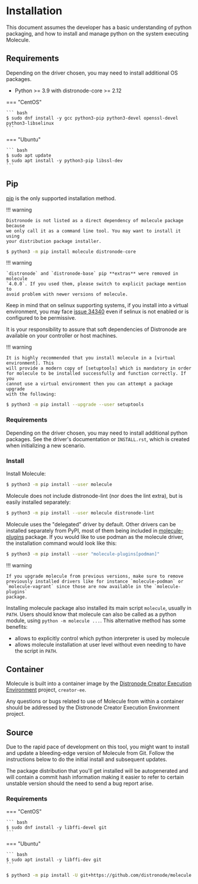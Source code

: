 # Installation

This document assumes the developer has a basic understanding of python
packaging, and how to install and manage python on the system executing
Molecule.

## Requirements

Depending on the driver chosen, you may need to install additional OS
packages.

- Python >= 3.9 with distronode-core >= 2.12

=== "CentOS"

    ``` bash
    $ sudo dnf install -y gcc python3-pip python3-devel openssl-devel python3-libselinux
    ```

=== "Ubuntu"

    ``` bash
    $ sudo apt update
    $ sudo apt install -y python3-pip libssl-dev
    ```

## Pip

[pip] is the only supported installation method.

!!! warning

    Distronode is not listed as a direct dependency of molecule package because
    we only call it as a command line tool. You may want to install it using
    your distribution package installer.

```bash
$ python3 -m pip install molecule distronode-core
```

!!! warning

    `distronode` and `distronode-base` pip **extras** were removed in molecule
    `4.0.0`. If you used them, please switch to explicit package mention to
    avoid problem with newer versions of molecule.

Keep in mind that on selinux supporting systems, if you install into a
virtual environment, you may face [issue 34340](https://github.com/distronode/distronode/issues/34340) even if
selinux is not enabled or is configured to be permissive.

It is your responsibility to assure that soft dependencies of Distronode
are available on your controller or host machines.

!!! warning

    It is highly recommended that you install molecule in a [virtual
    environment]. This
    will provide a modern copy of [setuptools] which is mandatory in order
    for molecule to be installed successfully and function correctly. If you
    cannot use a virtual environment then you can attempt a package upgrade
    with the following:

```bash
$ python3 -m pip install --upgrade --user setuptools
```

### Requirements

Depending on the driver chosen, you may need to install additional
python packages. See the driver's documentation or `INSTALL.rst`, which
is created when initializing a new scenario.

### Install

Install Molecule:

```bash
$ python3 -m pip install --user molecule
```

Molecule does not include distronode-lint (nor does the lint extra), but is
easily installed separately:

```bash
$ python3 -m pip install --user molecule distronode-lint
```

Molecule uses the \"delegated\" driver by default. Other drivers can be
installed separately from PyPI, most of them being included in
[molecule-plugins](https://github.com/distronode/molecule-plugins)
package. If you would like to use podman as the molecule driver, the
installation command would look like this:

```bash
$ python3 -m pip install --user "molecule-plugins[podman]"
```

!!! warning

    If you upgrade molecule from previous versions, make sure to remove
    previously installed drivers like for instance `molecule-podman` or
    `molecule-vagrant` since those are now available in the `molecule-plugins`
    package.

Installing molecule package also installed its main script `molecule`,
usually in `PATH`. Users should know that molecule can also be called as
a python module, using `python -m molecule ...`. This alternative method
has some benefits:

- allows to explicitly control which python interpreter is used by
  molecule
- allows molecule installation at user level without even needing to
  have the script in `PATH`.

## Container

Molecule is built into a container image by the [Distronode Creator Execution
Environment](https://github.com/distronode/creator-ee) project, `creator-ee`.

Any questions or bugs related to use of Molecule from within a container
should be addressed by the Distronode Creator Execution Environment
project.

## Source

Due to the rapid pace of development on this tool, you might want to
install and update a bleeding-edge version of Molecule from Git.
Follow the instructions below to do the initial install and subsequent
updates.

The package distribution that you'll get installed will be
autogenerated and will contain a commit hash information making it
easier to refer to certain unstable version should the need to send a
bug report arise.

### Requirements

=== "CentOS"

    ``` bash
    $ sudo dnf install -y libffi-devel git
    ```

=== "Ubuntu"

    ``` bash
    $ sudo apt install -y libffi-dev git
    ```

```bash title="Install"
$ python3 -m pip install -U git+https://github.com/distronode/molecule
```

[pip]: https://pip.pypa.io/en/stable/installation/
[virtual environment]: https://virtualenv.pypa.io/en/latest/user_guide.html
[setuptools]: https://setuptools.pypa.io/en/latest/
